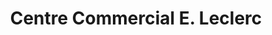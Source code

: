 ---
title: "Centre Commercial E. Leclerc"
url: /bugnicourt/centre-commercial-e-leclerc/
shop: Supermarkt
---